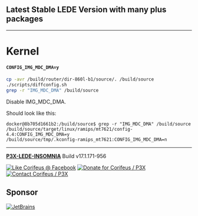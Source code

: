 [//]: #@corifeus-header

## Latest Stable LEDE Version with many plus packages

---
                        
[//]: #@corifeus-header:end
# Kernel

#### ```CONFIG_IMG_MDC_DMA=y```

```bash
cp -avr /build/router/dir-860l-b1/source/. /build/source
./scripts/diffconfig.sh
grep -r "IMG_MDC_DMA" /build/source
```

Disable IMG_MDC_DMA.

Should look like this:
```text
docker@8b705d1661b2:/build/source$ grep -r "IMG_MDC_DMA" /build/source
/build/source/target/linux/ramips/mt7621/config-4.4:CONFIG_IMG_MDC_DMA=y
/build/source/tmp/.kconfig-ramips_mt7621:CONFIG_IMG_MDC_DMA=n
```

[//]: #@corifeus-footer

---

[**P3X-LEDE-INSOMNIA**](https://pages.corifeus.com/lede-insomnia) Build v17.1.171-956 

[![Like Corifeus @ Facebook](https://img.shields.io/badge/LIKE-Corifeus-3b5998.svg)](https://www.facebook.com/corifeus.software) [![Donate for Corifeus / P3X](https://img.shields.io/badge/Donate-Corifeus-003087.svg)](https://www.paypal.com/cgi-bin/webscr?cmd=_s-xclick&hosted_button_id=QZVM4V6HVZJW6)  [![Contact Corifeus / P3X](https://img.shields.io/badge/Contact-P3X-ff9900.svg)](https://www.patrikx3.com/en/front/contact) 


## Sponsor

[![JetBrains](https://www.patrikx3.com/images/jetbrains-logo.svg)](https://www.jetbrains.com/)
  
 

[//]: #@corifeus-footer:end